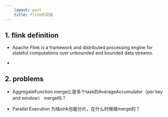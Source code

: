```yaml
---
    layout: post
    title: flink的实践
---
```


## 1. flink definition
- Apache Flink is a framework and distributed processing engine for stateful computations over unbounded and bounded data streams. 

- 

## 2. problems

- AggregateFunction.merge(),是多个task的AverageAccumulator（per key and window） merge吗？

- Parallel Execution 为啥sink也能分片，在什么时候做merge的？


